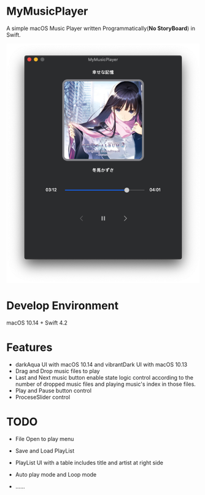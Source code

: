 # MyMusicPlayer
A simple macOS Music Player written Programmatically(**No StoryBoard**) in Swift.

![MyMusicPlayer](./MyMusicPlayer.png)

# Develop Environment

macOS 10.14 + Swift 4.2

# Features

* darkAqua UI with macOS 10.14 and vibrantDark UI with macOS 10.13
* Drag and Drop music files to play
* Last and Next music button enable state logic control according to the number of dropped music files and playing music's index in those files.
* Play and Pause button control
* ProceseSlider control

# TODO

* File Open to play menu

* Save and Load PlayList
* PlayList UI with a table includes title and artist at right side
* Auto play mode and Loop mode
* ......